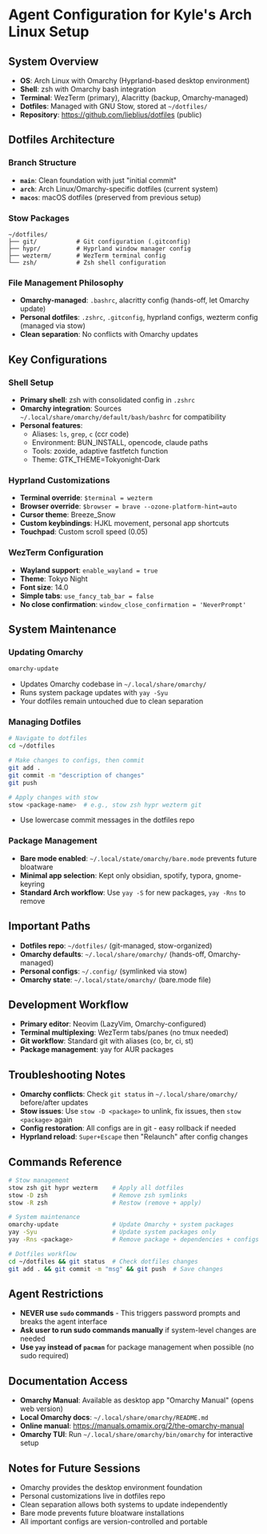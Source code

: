 # Agent Configuration for Kyle's Arch Linux Setup

## System Overview
- **OS**: Arch Linux with Omarchy (Hyprland-based desktop environment)
- **Shell**: zsh with Omarchy bash integration
- **Terminal**: WezTerm (primary), Alacritty (backup, Omarchy-managed)
- **Dotfiles**: Managed with GNU Stow, stored at `~/dotfiles/`
- **Repository**: https://github.com/lieblius/dotfiles (public)

## Dotfiles Architecture

### Branch Structure
- **`main`**: Clean foundation with just "initial commit"
- **`arch`**: Arch Linux/Omarchy-specific dotfiles (current system)
- **`macos`**: macOS dotfiles (preserved from previous setup)

### Stow Packages
```
~/dotfiles/
├── git/           # Git configuration (.gitconfig)
├── hypr/          # Hyprland window manager config
├── wezterm/       # WezTerm terminal config
└── zsh/           # Zsh shell configuration
```

### File Management Philosophy
- **Omarchy-managed**: `.bashrc`, alacritty config (hands-off, let Omarchy update)
- **Personal dotfiles**: `.zshrc`, `.gitconfig`, hyprland configs, wezterm config (managed via stow)
- **Clean separation**: No conflicts with Omarchy updates

## Key Configurations

### Shell Setup
- **Primary shell**: zsh with consolidated config in `.zshrc`
- **Omarchy integration**: Sources `~/.local/share/omarchy/default/bash/bashrc` for compatibility
- **Personal features**: 
  - Aliases: `ls`, `grep`, `c` (ccr code)
  - Environment: BUN_INSTALL, opencode, claude paths
  - Tools: zoxide, adaptive fastfetch function
  - Theme: GTK_THEME=Tokyonight-Dark

### Hyprland Customizations
- **Terminal override**: `$terminal = wezterm`
- **Browser override**: `$browser = brave --ozone-platform-hint=auto`
- **Cursor theme**: Breeze_Snow
- **Custom keybindings**: HJKL movement, personal app shortcuts
- **Touchpad**: Custom scroll speed (0.05)

### WezTerm Configuration
- **Wayland support**: `enable_wayland = true`
- **Theme**: Tokyo Night
- **Font size**: 14.0
- **Simple tabs**: `use_fancy_tab_bar = false`
- **No close confirmation**: `window_close_confirmation = 'NeverPrompt'`

## System Maintenance

### Updating Omarchy
```bash
omarchy-update
```
- Updates Omarchy codebase in `~/.local/share/omarchy/`
- Runs system package updates with `yay -Syu`
- Your dotfiles remain untouched due to clean separation

### Managing Dotfiles
```bash
# Navigate to dotfiles
cd ~/dotfiles

# Make changes to configs, then commit
git add .
git commit -m "description of changes"
git push

# Apply changes with stow
stow <package-name>  # e.g., stow zsh hypr wezterm git
```
- Use lowercase commit messages in the dotfiles repo

### Package Management
- **Bare mode enabled**: `~/.local/state/omarchy/bare.mode` prevents future bloatware
- **Minimal app selection**: Kept only obsidian, spotify, typora, gnome-keyring
- **Standard Arch workflow**: Use `yay -S` for new packages, `yay -Rns` to remove

## Important Paths
- **Dotfiles repo**: `~/dotfiles/` (git-managed, stow-organized)
- **Omarchy defaults**: `~/.local/share/omarchy/` (hands-off, Omarchy-managed)
- **Personal configs**: `~/.config/` (symlinked via stow)
- **Omarchy state**: `~/.local/state/omarchy/` (bare.mode file)

## Development Workflow
- **Primary editor**: Neovim (LazyVim, Omarchy-configured)
- **Terminal multiplexing**: WezTerm tabs/panes (no tmux needed)
- **Git workflow**: Standard git with aliases (co, br, ci, st)
- **Package management**: yay for AUR packages

## Troubleshooting Notes
- **Omarchy conflicts**: Check `git status` in `~/.local/share/omarchy/` before/after updates
- **Stow issues**: Use `stow -D <package>` to unlink, fix issues, then `stow <package>` again
- **Config restoration**: All configs are in git - easy rollback if needed
- **Hyprland reload**: `Super+Escape` then "Relaunch" after config changes

## Commands Reference
```bash
# Stow management
stow zsh git hypr wezterm    # Apply all dotfiles
stow -D zsh                  # Remove zsh symlinks
stow -R zsh                  # Restow (remove + apply)

# System maintenance
omarchy-update               # Update Omarchy + system packages
yay -Syu                     # Update system packages only
yay -Rns <package>           # Remove package + dependencies + configs

# Dotfiles workflow
cd ~/dotfiles && git status  # Check dotfiles changes
git add . && git commit -m "msg" && git push  # Save changes
```

## Agent Restrictions
- **NEVER use `sudo` commands** - This triggers password prompts and breaks the agent interface
- **Ask user to run sudo commands manually** if system-level changes are needed
- **Use `yay` instead of `pacman`** for package management when possible (no sudo required)

## Documentation Access
- **Omarchy Manual**: Available as desktop app "Omarchy Manual" (opens web version)
- **Local Omarchy docs**: `~/.local/share/omarchy/README.md`
- **Online manual**: https://manuals.omamix.org/2/the-omarchy-manual
- **Omarchy TUI**: Run `~/.local/share/omarchy/bin/omarchy` for interactive setup

## Notes for Future Sessions
- Omarchy provides the desktop environment foundation
- Personal customizations live in dotfiles repo
- Clean separation allows both systems to update independently
- Bare mode prevents future bloatware installations
- All important configs are version-controlled and portable
